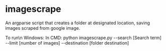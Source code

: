 # imagescrape
An argparse script that creates a folder at designated location, saving images scraped from google image. 

To run\n
Windows:
In CMD: python imagescrape.py --search [Search term] --limit [number of images] --destination [folder destination]
